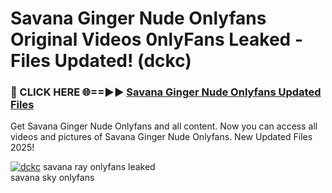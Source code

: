 # Savana Ginger Nude Onlyfans Original Videos 0nlyFans Leaked - Files Updated! (dckc)

<h3>🔴 CLICK HERE 🌐==►► <a href="https://tinyurl.com/3hn5wdd3" rel="nofollow">Savana Ginger Nude Onlyfans Updated Files</a></h3>

Get Savana Ginger Nude Onlyfans and all content. Now you can access all videos and pictures of Savana Ginger Nude Onlyfans. New Updated Files 2025!

[![dckc](https://i.imgur.com/4HnBqBT.gif)](https://tinyurl.com/3hn5wdd3)
savana ray onlyfans leaked<br>
savana sky onlyfans